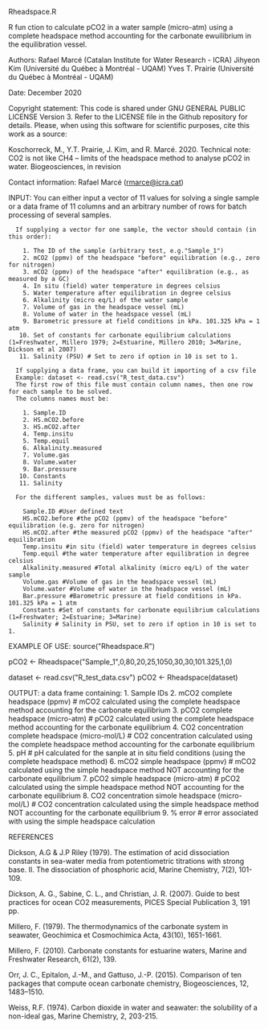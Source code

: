 Rheadspace.R

R fun ction to calculate pCO2 in a water sample (micro-atm) using a complete headspace method accounting for the
carbonate ewuilibrium in the equilibration vessel.

Authors: Rafael Marcé (Catalan Institute for Water Research - ICRA)
         Jihyeon Kim (Université du Québec à Montréal - UQAM)
         Yves T. Prairie (Université du Québec à Montréal - UQAM)

Date: December 2020

Copyright statement: This code is shared under GNU GENERAL PUBLIC LICENSE Version 3.
Refer to the LICENSE file in the Github repository for details.
Please, when using this software for scientific purposes, cite this work as a source:

  Koschorreck, M., Y.T. Prairie, J. Kim, and R. Marcé. 2020. Technical note: CO2 is not like CH4 – limits of the headspace method to analyse pCO2 in water. Biogeosciences, in revision

Contact information: Rafael Marcé (rmarce@icra.cat)

INPUT:
      You can either input a vector of 11 values for solving a single sample or a data frame of 11
      columns and an arbitrary number of rows for batch processing of several samples.

      If supplying a vector for one sample, the vector should contain (in this order):

        1. The ID of the sample (arbitrary test, e.g."Sample_1")
        2. mCO2 (ppmv) of the headspace "before" equilibration (e.g., zero for nitrogen)
        3. mCO2 (ppmv) of the headspace "after" equilibration (e.g., as measured by a GC)
        4. In situ (field) water temperature in degrees celsius
        5. Water temperature after equilibration in degree celsius
        6. Alkalinity (micro eq/L) of the water sample
        7. Volume of gas in the headspace vessel (mL)
        8. Volume of water in the headspace vessel (mL)
        9. Barometric pressure at field conditions in kPa. 101.325 kPa = 1 atm
       10. Set of constants for carbonate equilibrium calculations (1=Freshwater, Millero 1979; 2=Estuarine, Millero 2010; 3=Marine, Dickson et al 2007)
       11. Salinity (PSU) # Set to zero if option in 10 is set to 1.

      If supplying a data frame, you can build it importing of a csv file
      Example: dataset <- read.csv("R_test_data.csv")
      The first row of this file must contain column names, then one row for each sample to be solved.
      The columns names must be:

        1. Sample.ID
        2. HS.mCO2.before
        3. HS.mCO2.after
        4. Temp.insitu
        5. Temp.equil
        6. Alkalinity.measured
        7. Volume.gas
        8. Volume.water
        9. Bar.pressure
       10. Constants
       11. Salinity

      For the different samples, values must be as follows:

        Sample.ID #User defined text
        HS.mCO2.before #the pCO2 (ppmv) of the headspace "before" equilibration (e.g. zero for nitrogen)
        HS.mCO2.after #the measured pCO2 (ppmv) of the headspace "after" equilibration
        Temp.insitu #in situ (field) water temperature in degrees celsius
        Temp.equil #the water temperature after equilibration in degree celsius
        Alkalinity.measured #Total alkalinity (micro eq/L) of the water sample
        Volume.gas #Volume of gas in the headspace vessel (mL)
        Volume.water #Volume of water in the headspace vessel (mL)
        Bar.pressure #Barometric pressure at field conditions in kPa. 101.325 kPa = 1 atm
        Constants #Set of constants for carbonate equilibrium calculations (1=Freshwater; 2=Estuarine; 3=Marine)
        Salinity # Salinity in PSU, set to zero if option in 10 is set to 1.


EXAMPLE OF USE:
 source("Rheadspace.R")

 pCO2 <- Rheadspace("Sample_1",0,80,20,25,1050,30,30,101.325,1,0)

 dataset <- read.csv("R_test_data.csv")
 pCO2 <- Rheadspace(dataset)

OUTPUT: a data frame containing:
     1. Sample IDs
     2. mCO2 complete headspace (ppmv) # mCO2 calculated using the complete headspace method accounting for the carbonate equilibrium
     3. pCO2 complete headspace (micro-atm) # pCO2 calculated using the complete headspace method accounting for the carbonate equilibrium
     4. CO2 concentration complete headspace (micro-mol/L) # CO2 concentration calculated using the complete headspace method accounting for the carbonate equilibrium
     5. pH  # pH calculated for the sanple at in situ field conditions (using the complete headspace method)
     6. mCO2 simple headspace (ppmv)  # mCO2 calculated using the simple headspace method NOT accounting for the carbonate equilibrium
     7. pCO2 simple headspace (micro-atm)  # pCO2 calculated using the simple headspace method NOT accounting for the carbonate equilibrium
     8. CO2 concentration simole headspace (micro-mol/L) # CO2 concentration calculated using the simple headspace method NOT accounting for the carbonate equilibrium
     9. % error # error associated with using the simple headspace calculation


REFERENCES

 Dickson, A.G & J.P Riley (1979). The estimation of acid dissociation constants in sea-water media
 from potentiometric titrations with strong base. II. The dissociation of phosphoric acid,
 Marine Chemistry, 7(2), 101-109.

 Dickson, A. G., Sabine, C. L., and Christian, J. R. (2007). Guide to best practices for
 ocean CO2 measurements, PICES Special Publication 3, 191 pp.

 Millero, F. (1979). The thermodynamics of the carbonate system in seawater,
 Geochimica et Cosmochimica Acta, 43(10), 1651-1661.

 Millero, F. (2010). Carbonate constants for estuarine waters,
 Marine and Freshwater Research, 61(2), 139.

 Orr, J. C., Epitalon, J.-M., and Gattuso, J.-P. (2015). Comparison of ten packages that compute
 ocean carbonate chemistry, Biogeosciences, 12, 1483–1510.

 Weiss, R.F. (1974). Carbon dioxide in water and seawater: the solubility of a non-ideal gas,
 Marine Chemistry, 2, 203-215.

